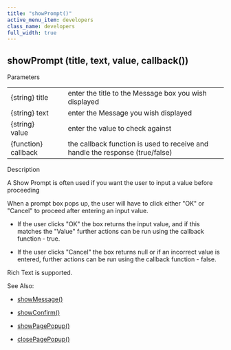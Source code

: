 ```yaml
---
title: "showPrompt()"
active_menu_item: developers
class_name: developers
full_width: true
---
```



## showPrompt (title, text, value, callback())

Parameters

<table>
<tr>
<td width="127">
{string} title

</td>
<td width="12">
</td>
<td width="741">
enter the title to the Message box you wish displayed

</td>
</tr>
<tr>
<td width="127">
{string} text

</td>
<td width="12">
</td>
<td width="741">
enter the Message you wish displayed

</td>
</tr>
<tr>
<td width="127">
{string} value

</td>
<td width="12">
</td>
<td width="741">
enter the value to check against

</td>
</tr>
<tr>
<td width="127">
{function} callback

</td>
<td width="12">
</td>
<td width="741">
the callback function is used to receive and handle the response (true/false)

</td>
</tr>
</table>

Description

A Show Prompt is often used if you want the user to input a value before proceeding

When a prompt box pops up, the user will have to click either "OK" or "Cancel" to proceed after entering an input value.

 - If the user clicks "OK" the box returns the input value, and if this matches the "Value" further actions can be run using the callback function - true.

 - If the user clicks "Cancel" the box returns null or if an incorrect value is entered, further actions can be run using the callback function - false.

Rich Text is supported.

See Also:

 - [showMessage()](showmessage.htm)

 - [showConfirm()](showconfirm.htm)

 - [showPagePopup()](../page-functions/showpagepopup.htm)

 - [closePagePopup()](../page-functions/closepagepopup.htm)

